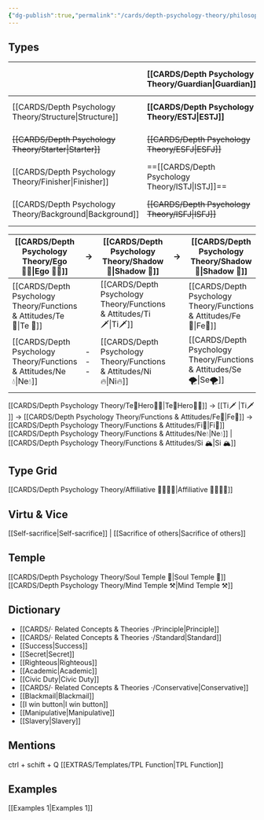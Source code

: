 ```yaml
---
{"dg-publish":true,"permalink":"/cards/depth-psychology-theory/philosopher/","noteIcon":"","created":"2023-01-04T21:55:30.184+01:00","updated":"2023-04-18T12:51:00.043+02:00"}
---
```



## Types 

|            | [[CARDS/Depth Psychology Theory/Guardian\|Guardian]] | ~~[[CARDS/Depth Psychology Theory/Artisan\|Artisan]]~~ | ~~[[CARDS/Depth Psychology Theory/Intellectual\|Intellectual]]~~ | [[CARDS/Depth Psychology Theory/Idealist\|Idealist]] |
|:---------- |:-------- |:------- |:------------ |:-------- |
| [[CARDS/Depth Psychology Theory/Structure\|Structure]]  | **[[CARDS/Depth Psychology Theory/ESTJ\|ESTJ]]**     | ~~[[CARDS/Depth Psychology Theory/ESTP\|ESTP]]~~    | ~~[[CARDS/Depth Psychology Theory/ENTJ\|ENTJ]]~~      | [[CARDS/Depth Psychology Theory/ENFJ\|ENFJ]]     |
| ~~[[CARDS/Depth Psychology Theory/Starter\|Starter]]~~    | ~~[[CARDS/Depth Psychology Theory/ESFJ\|ESFJ]]~~     | ~~[[CARDS/Depth Psychology Theory/ESFP\|ESFP]]~~    | ~~[[CARDS/Depth Psychology Theory/ENTP\|ENTP]]~~      | [[CARDS/Depth Psychology Theory/ENFP\|ENFP]]     |
| [[CARDS/Depth Psychology Theory/Finisher\|Finisher]]   | ==[[CARDS/Depth Psychology Theory/ISTJ\|ISTJ]]==     | ~~[[CARDS/Depth Psychology Theory/ISTP\|ISTP]]~~| ~~[[CARDS/Depth Psychology Theory/INTJ\|INTJ]]~~  | [[CARDS/Depth Psychology Theory/INFJ\|INFJ]] |
| [[CARDS/Depth Psychology Theory/Background\|Background]] | ~~[[CARDS/Depth Psychology Theory/ISFJ\|ISFJ]]~~     | ~~[[CARDS/Depth Psychology Theory/ISFP\|ISFP]]~~   | ~~[[CARDS/Depth Psychology Theory/INTP\|INTP]]~~  | [[CARDS/Depth Psychology Theory/INFP\|INFP]]     |      

| [[CARDS/Depth Psychology Theory/Ego 🙋‍♂️\|Ego 🙋‍♂️]] | →   | [[CARDS/Depth Psychology Theory/Shadow 👤\|Shadow 👤]] | →   | [[CARDS/Depth Psychology Theory/Shadow 👤\|Shadow 👤]] | →   | [[CARDS/Depth Psychology Theory/Ego 🙋‍♂️\|Ego 🙋‍♂️]] |
| ------------- | --- | ------------- | --- | ------------- | --- | ------------- |
| [[CARDS/Depth Psychology Theory/Functions & Attitudes/Te 🏹\|Te 🏹]] |  | [[CARDS/Depth Psychology Theory/Functions & Attitudes/Ti🗡️\|Ti🗡️]]|     |   [[CARDS/Depth Psychology Theory/Functions & Attitudes/Fe💉\|Fe💉]]| | [[CARDS/Depth Psychology Theory/Functions & Attitudes/Fi🔱\|Fi🔱]] |
| [[CARDS/Depth Psychology Theory/Functions & Attitudes/Ne💧\|Ne💧]]           | --- | [[CARDS/Depth Psychology Theory/Functions & Attitudes/Ni🔥\|Ni🔥]] |     | [[CARDS/Depth Psychology Theory/Functions & Attitudes/Se🌪️\|Se🌪️]] |     |   [[CARDS/Depth Psychology Theory/Functions & Attitudes/Si 🏔️\|Si 🏔️]]     |
|               |     |               |     |               |     |               |
[[CARDS/Depth Psychology Theory/Te🏹Hero🦸‍♂️\|Te🏹Hero🦸‍♂️]] → [[Ti🗡️ \|Ti🗡️ ]] → [[CARDS/Depth Psychology Theory/Functions & Attitudes/Fe💉\|Fe💉]] → [[CARDS/Depth Psychology Theory/Functions & Attitudes/Fi🔱\|Fi🔱]]
[[CARDS/Depth Psychology Theory/Functions & Attitudes/Ne💧\|Ne💧]] | [[CARDS/Depth Psychology Theory/Functions & Attitudes/Si 🏔️\|Si 🏔️]]



## Type Grid 
[[CARDS/Depth Psychology Theory/Affiliative 👨‍👩‍👧‍👦\|Affiliative 👨‍👩‍👧‍👦]] 

## Virtu & Vice
[[Self-sacrifice\|Self-sacrifice]] | [[Sacrifice of others\|Sacrifice of others]]

## Temple 
[[CARDS/Depth Psychology Theory/Soul Temple 👥\|Soul Temple 👥]]
[[CARDS/Depth Psychology Theory/Mind Temple ⚒️\|Mind Temple ⚒️]]

## Dictionary
- [[CARDS/· Related Concepts & Theories ·/Principle\|Principle]]
- [[CARDS/· Related Concepts & Theories ·/Standard\|Standard]]
- [[Success\|Success]]
- [[Secret\|Secret]]
- [[Righteous\|Righteous]]
- [[Academic\|Academic]]
- [[Civic Duty\|Civic Duty]]
- [[CARDS/· Related Concepts & Theories ·/Conservative\|Conservative]] 
- [[Blackmail\|Blackmail]]
- [[I win button\|I win button]]
- [[Manipulative\|Manipulative]]
- [[Slavery\|Slavery]] 

## Mentions 
ctrl + schift + Q
[[EXTRAS/Templates/TPL Function\|TPL Function]]

## Examples 
[[Examples 1\|Examples 1]] 

<script src="https://utteranc.es/client.js"
        repo="Heart4sides/Comment_Section"
        issue-term="pathname"
        theme="gruvbox-dark"
        crossorigin="anonymous"
        async>
</script>


